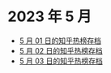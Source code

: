 # 2023 年 5 月

+ [5 月 01 日的知乎热榜存档](/2023-5/01)
+ [5 月 02 日的知乎热榜存档](/2023-5/02)
+ [5 月 03 日的知乎热榜存档](/2023-5/03)

